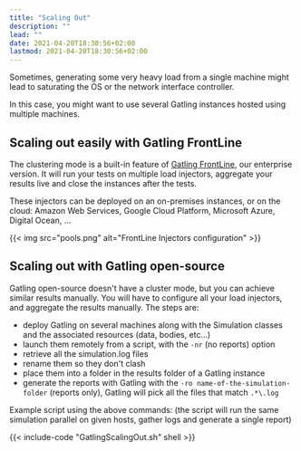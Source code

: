 ```yaml
---
title: "Scaling Out"
description: ""
lead: ""
date: 2021-04-20T18:30:56+02:00
lastmod: 2021-04-20T18:30:56+02:00
---
```


Sometimes, generating some very heavy load from a single machine might lead to saturating the OS or the network interface controller.

In this case, you might want to use several Gatling instances hosted using multiple machines.

## Scaling out easily with Gatling FrontLine

The clustering mode is a built-in feature of [Gatling FrontLine](https://gatling.io/gatling-frontline/), our enterprise version. It will run your tests on multiple load injectors, aggregate your results live and close the instances after the tests.

These injectors can be deployed on an on-premises instances, or on the cloud: Amazon Web Services, Google Cloud Platform, Microsoft Azure, Digital Ocean, ...

{{< img src="pools.png" alt="FrontLine Injectors configuration" >}}

## Scaling out with Gatling open-source

Gatling open-source doesn't have a cluster mode, but you can achieve similar results manually. You will have to configure all your load injectors, and aggregate the results manually. The steps are:

* deploy Gatling on several machines along with the Simulation classes and the associated resources (data, bodies, etc...)
* launch them remotely from a script, with the `-nr` (no reports) option
* retrieve all the simulation.log files
* rename them so they don't clash
* place them into a folder in the results folder of a Gatling instance
* generate the reports with Gatling with the `-ro name-of-the-simulation-folder` (reports only), Gatling will pick all the files that match `.*\.log`

Example script using the above commands: (the script will run the same simulation parallel on given hosts, gather logs and generate a single report)

{{< include-code "GatlingScalingOut.sh" shell >}}

